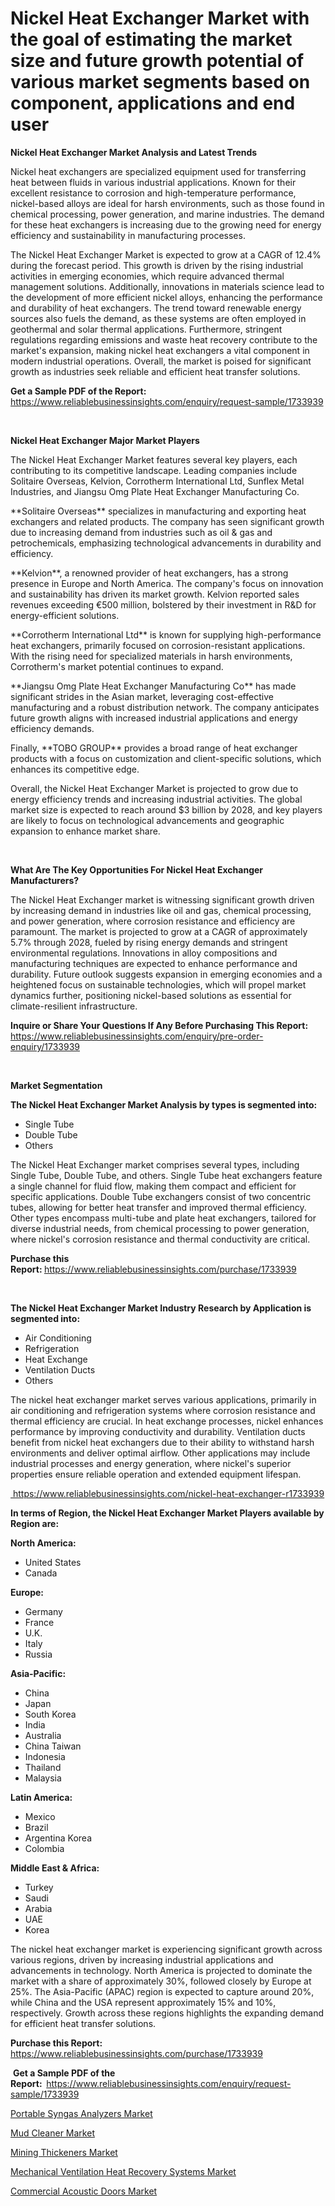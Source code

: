 <p><h1>Nickel Heat Exchanger Market with the goal of estimating the market size and future growth potential of various market segments based on component, applications and end user</h1></p><p><strong>Nickel Heat Exchanger Market Analysis and Latest Trends</strong></p>
<p><p>Nickel heat exchangers are specialized equipment used for transferring heat between fluids in various industrial applications. Known for their excellent resistance to corrosion and high-temperature performance, nickel-based alloys are ideal for harsh environments, such as those found in chemical processing, power generation, and marine industries. The demand for these heat exchangers is increasing due to the growing need for energy efficiency and sustainability in manufacturing processes.</p><p>The Nickel Heat Exchanger Market is expected to grow at a CAGR of 12.4% during the forecast period. This growth is driven by the rising industrial activities in emerging economies, which require advanced thermal management solutions. Additionally, innovations in materials science lead to the development of more efficient nickel alloys, enhancing the performance and durability of heat exchangers. The trend toward renewable energy sources also fuels the demand, as these systems are often employed in geothermal and solar thermal applications. Furthermore, stringent regulations regarding emissions and waste heat recovery contribute to the market's expansion, making nickel heat exchangers a vital component in modern industrial operations. Overall, the market is poised for significant growth as industries seek reliable and efficient heat transfer solutions.</p></p>
<p><strong>Get a Sample PDF of the Report:&nbsp;</strong> <a href="https://www.reliablebusinessinsights.com/enquiry/request-sample/1733939?utm_campaign=1873&utm_medium=2&utm_source=Github&utm_content=ia&utm_term=18022025&utm_id=nickel-heat-exchanger">https://www.reliablebusinessinsights.com/enquiry/request-sample/1733939</a></p>
<p>&nbsp;</p>
<p><strong>Nickel Heat Exchanger Major Market Players</strong></p>
<p><p>The Nickel Heat Exchanger Market features several key players, each contributing to its competitive landscape. Leading companies include Solitaire Overseas, Kelvion, Corrotherm International Ltd, Sunflex Metal Industries, and Jiangsu Omg Plate Heat Exchanger Manufacturing Co. </p><p>**Solitaire Overseas** specializes in manufacturing and exporting heat exchangers and related products. The company has seen significant growth due to increasing demand from industries such as oil & gas and petrochemicals, emphasizing technological advancements in durability and efficiency.</p><p>**Kelvion**, a renowned provider of heat exchangers, has a strong presence in Europe and North America. The company's focus on innovation and sustainability has driven its market growth. Kelvion reported sales revenues exceeding €500 million, bolstered by their investment in R&D for energy-efficient solutions.</p><p>**Corrotherm International Ltd** is known for supplying high-performance heat exchangers, primarily focused on corrosion-resistant applications. With the rising need for specialized materials in harsh environments, Corrotherm's market potential continues to expand.</p><p>**Jiangsu Omg Plate Heat Exchanger Manufacturing Co** has made significant strides in the Asian market, leveraging cost-effective manufacturing and a robust distribution network. The company anticipates future growth aligns with increased industrial applications and energy efficiency demands.</p><p>Finally, **TOBO GROUP** provides a broad range of heat exchanger products with a focus on customization and client-specific solutions, which enhances its competitive edge. </p><p>Overall, the Nickel Heat Exchanger Market is projected to grow due to energy efficiency trends and increasing industrial activities. The global market size is expected to reach around $3 billion by 2028, and key players are likely to focus on technological advancements and geographic expansion to enhance market share.</p></p>
<p>&nbsp;</p>
<p><strong>What Are The Key Opportunities For Nickel Heat Exchanger Manufacturers?</strong></p>
<p><p>The Nickel Heat Exchanger market is witnessing significant growth driven by increasing demand in industries like oil and gas, chemical processing, and power generation, where corrosion resistance and efficiency are paramount. The market is projected to grow at a CAGR of approximately 5.7% through 2028, fueled by rising energy demands and stringent environmental regulations. Innovations in alloy compositions and manufacturing techniques are expected to enhance performance and durability. Future outlook suggests expansion in emerging economies and a heightened focus on sustainable technologies, which will propel market dynamics further, positioning nickel-based solutions as essential for climate-resilient infrastructure.</p></p>
<p><strong>Inquire or Share Your Questions If Any Before Purchasing This Report:</strong> <a href="https://www.reliablebusinessinsights.com/enquiry/pre-order-enquiry/1733939?utm_campaign=1873&utm_medium=2&utm_source=Github&utm_content=ia&utm_term=18022025&utm_id=nickel-heat-exchanger">https://www.reliablebusinessinsights.com/enquiry/pre-order-enquiry/1733939</a></p>
<p>&nbsp;</p>
<p><strong>Market Segmentation</strong></p>
<p><strong>The Nickel Heat Exchanger Market Analysis by types is segmented into:</strong></p>
<p><ul><li>Single Tube</li><li>Double Tube</li><li>Others</li></ul></p>
<p><p>The Nickel Heat Exchanger market comprises several types, including Single Tube, Double Tube, and others. Single Tube heat exchangers feature a single channel for fluid flow, making them compact and efficient for specific applications. Double Tube exchangers consist of two concentric tubes, allowing for better heat transfer and improved thermal efficiency. Other types encompass multi-tube and plate heat exchangers, tailored for diverse industrial needs, from chemical processing to power generation, where nickel's corrosion resistance and thermal conductivity are critical.</p></p>
<p><strong>Purchase this Report:&nbsp;</strong><a href="https://www.reliablebusinessinsights.com/purchase/1733939?utm_campaign=1873&utm_medium=2&utm_source=Github&utm_content=ia&utm_term=18022025&utm_id=nickel-heat-exchanger">https://www.reliablebusinessinsights.com/purchase/1733939</a></p>
<p>&nbsp;</p>
<p><strong>The Nickel Heat Exchanger Market Industry Research by Application is segmented into:</strong></p>
<p><ul><li>Air Conditioning</li><li>Refrigeration</li><li>Heat Exchange</li><li>Ventilation Ducts</li><li>Others</li></ul></p>
<p><p>The nickel heat exchanger market serves various applications, primarily in air conditioning and refrigeration systems where corrosion resistance and thermal efficiency are crucial. In heat exchange processes, nickel enhances performance by improving conductivity and durability. Ventilation ducts benefit from nickel heat exchangers due to their ability to withstand harsh environments and deliver optimal airflow. Other applications may include industrial processes and energy generation, where nickel's superior properties ensure reliable operation and extended equipment lifespan.</p></p>
<p><a href="https://www.reliablebusinessinsights.com/nickel-heat-exchanger-r1733939?utm_campaign=1873&utm_medium=2&utm_source=Github&utm_content=ia&utm_term=18022025&utm_id=nickel-heat-exchanger">&nbsp;https://www.reliablebusinessinsights.com/nickel-heat-exchanger-r1733939</a></p>
<p><strong>In terms of Region, the Nickel Heat Exchanger Market Players available by Region are:</strong></p>
<p>
    <p> <strong> North America: </strong>
        <ul>
            <li>United States</li>
            <li>Canada</li>
        </ul>
        </p> 
    <p> <strong> Europe: </strong>
        <ul>
            <li>Germany</li>
            <li>France</li>
            <li>U.K.</li>
            <li>Italy</li>
            <li>Russia</li>
        </ul>
        </p> 
    <p> <strong> Asia-Pacific: </strong>
        <ul>
            <li>China</li>
            <li>Japan</li>
            <li>South Korea</li>
            <li>India</li>
            <li>Australia</li>
            <li>China Taiwan</li>
            <li>Indonesia</li>
            <li>Thailand</li>
            <li>Malaysia</li>
        </ul>
        </p> 
    <p> <strong> Latin America: </strong>
        <ul>
            <li>Mexico</li>
            <li>Brazil</li>
            <li>Argentina Korea</li>
            <li>Colombia</li>
        </ul>
        </p> 
    <p> <strong> Middle East & Africa: </strong>
        <ul>
            <li>Turkey</li>
            <li>Saudi</li>
            <li>Arabia</li>
            <li>UAE</li>
            <li>Korea</li>
        </ul>
    </p>
    </p>
<p><p>The nickel heat exchanger market is experiencing significant growth across various regions, driven by increasing industrial applications and advancements in technology. North America is projected to dominate the market with a share of approximately 30%, followed closely by Europe at 25%. The Asia-Pacific (APAC) region is expected to capture around 20%, while China and the USA represent approximately 15% and 10%, respectively. Growth across these regions highlights the expanding demand for efficient heat transfer solutions.</p></p>
<p><strong>Purchase this Report: </strong><a href="https://www.reliablebusinessinsights.com/purchase/1733939?utm_campaign=1873&utm_medium=2&utm_source=Github&utm_content=ia&utm_term=18022025&utm_id=nickel-heat-exchanger">https://www.reliablebusinessinsights.com/purchase/1733939</a></p>
<p>&nbsp;<strong>Get a Sample PDF of the Report:&nbsp;&nbsp;</strong><a href="https://www.reliablebusinessinsights.com/enquiry/request-sample/1733939?utm_campaign=1873&utm_medium=2&utm_source=Github&utm_content=ia&utm_term=18022025&utm_id=nickel-heat-exchanger">https://www.reliablebusinessinsights.com/enquiry/request-sample/1733939</a></p>
<p><strong></strong></p>
<p><p><a href="https://github.com/muvdibezuh/Market-Research-Report-List-1/blob/main/portable-syngas-analyzers-market.md?utm_campaign=1873&utm_medium=2&utm_source=Github&utm_content=ia&utm_term=18022025&utm_id=nickel-heat-exchanger">Portable Syngas Analyzers Market</a></p><p><a href="https://github.com/berbelsagwan/Market-Research-Report-List-1/blob/main/mud-cleaner-market.md?utm_campaign=1873&utm_medium=2&utm_source=Github&utm_content=ia&utm_term=18022025&utm_id=nickel-heat-exchanger">Mud Cleaner Market</a></p><p><a href="https://github.com/momossidram/Market-Research-Report-List-1/blob/main/mining-thickeners-market.md?utm_campaign=1873&utm_medium=2&utm_source=Github&utm_content=ia&utm_term=18022025&utm_id=nickel-heat-exchanger">Mining Thickeners Market</a></p><p><a href="https://github.com/ajayanhaizan/Market-Research-Report-List-1/blob/main/mechanical-ventilation-heat-recovery-systems-market.md?utm_campaign=1873&utm_medium=2&utm_source=Github&utm_content=ia&utm_term=18022025&utm_id=nickel-heat-exchanger">Mechanical Ventilation Heat Recovery Systems Market</a></p><p><a href="https://github.com/dailyspunj47/Market-Research-Report-List-1/blob/main/commercial-acoustic-doors-market.md?utm_campaign=1873&utm_medium=2&utm_source=Github&utm_content=ia&utm_term=18022025&utm_id=nickel-heat-exchanger">Commercial Acoustic Doors Market</a></p></p>